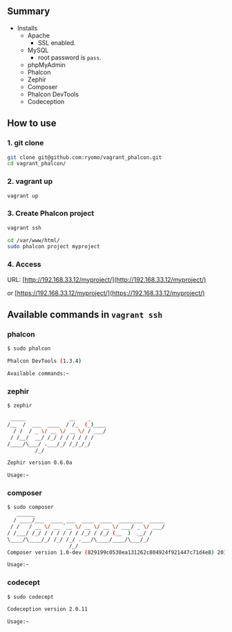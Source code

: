 ## Summary
* Installs
    * Apache
        * SSL enabled.
    * MySQL
        * root password is `pass`.
    * phpMyAdmin
    * Phalcon
    * Zephir
    * Composer
    * Phalcon DevTools
    * Codeception

## How to use
### 1. git clone
```sh
git clone git@github.com:ryomo/vagrant_phalcon.git
cd vagrant_phalcon/
```

### 2. vagrant up
```sh
vagrant up
```

### 3. Create Phalcon project
```sh
vagrant ssh
```

```sh
cd /var/www/html/
sudo phalcon project myproject
```

### 4. Access

URL: [http://192.168.33.12/myproject/](http://192.168.33.12/myproject/)

  or [https://192.168.33.12/myproject/](https://192.168.33.12/myproject/)


## Available commands in `vagrant ssh`

### phalcon
```sh
$ sudo phalcon

Phalcon DevTools (1.3.4)

Available commands:~
```

### zephir
```sh
$ zephir

 _____              __    _
/__  /  ___  ____  / /_  (_)____
  / /  / _ \/ __ \/ __ \/ / ___/
 / /__/  __/ /_/ / / / / / /
/____/\___/ .___/_/ /_/_/_/
         /_/

Zephir version 0.6.0a

Usage:~
```

### composer
```sh
$ sudo composer
   ______
  / ____/___  ____ ___  ____  ____  ________  _____
 / /   / __ \/ __ `__ \/ __ \/ __ \/ ___/ _ \/ ___/
/ /___/ /_/ / / / / / / /_/ / /_/ (__  )  __/ /
\____/\____/_/ /_/ /_/ .___/\____/____/\___/_/
                    /_/
Composer version 1.0-dev (829199c0530ea131262c804924f921447c71d4e8) 2015-03-16 13:11:02

Usage:~
```

### codecept
```sh
$ sudo codecept

Codeception version 2.0.11

Usage:~
```
